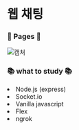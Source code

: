 # 웹 채팅

### :bookmark_tabs:&nbsp;Pages&nbsp;:bookmark_tabs:

![캡처](https://user-images.githubusercontent.com/93702328/179370429-99df4d5d-53f2-4460-b4af-25448ee4e8ff.PNG)

### :books:&nbsp;what to study&nbsp;:books:

<li>Node.js (express)</li>
<li>Socket.io</li>
<li>Vanilla javascript</li>
<li>Flex</li>
<li>ngrok</li>
